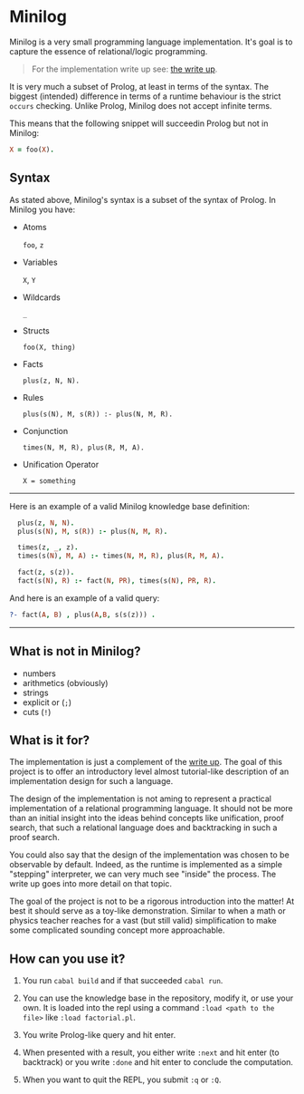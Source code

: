 # Minilog

Minilog is a very small programming language implementation.
It's goal is to capture the essence of relational/logic programming.

> For the implementation write up see: [the write up](./WRITEUP.md).

It is very much a subset of Prolog, at least in terms of the syntax.
The biggest (intended) difference in terms of a runtime behaviour is the strict
`occurs` checking.
Unlike Prolog, Minilog does not accept infinite terms.

This means that the following snippet will succeedin Prolog but not in Minilog:

```prolog
X = foo(X).
```

## Syntax
As stated above, Minilog's syntax is a subset of the syntax of Prolog.
In Minilog you have:

- Atoms

  `foo`, `z`

- Variables

  `X`, `Y`
- Wildcards

  `_`
- Structs

  `foo(X, thing)`

- Facts

  `plus(z, N, N).`

- Rules

  `plus(s(N), M, s(R)) :- plus(N, M, R).`

- Conjunction

  `times(N, M, R), plus(R, M, A).`

- Unification Operator

  `X = something`

----

Here is an example of a valid Minilog knowledge base definition:
```prolog
  plus(z, N, N).
  plus(s(N), M, s(R)) :- plus(N, M, R).

  times(z, _, z).
  times(s(N), M, A) :- times(N, M, R), plus(R, M, A).

  fact(z, s(z)).
  fact(s(N), R) :- fact(N, PR), times(s(N), PR, R).
```

And here is an example of a valid query:
```prolog
?- fact(A, B) , plus(A,B, s(s(z))) .
```

---

## What is not in Minilog?

- numbers
- arithmetics (obviously)
- strings
- explicit or (`;`)
- cuts (`!`)

## What is it for?

The implementation is just a complement of the [write up](./WRITEUP.md).
The goal of this project is to offer an introductory level almost tutorial-like description of an implementation design for such a language.

The design of the implementation is not aming to represent a practical implementation of a relational programming language.
It should not be more than an initial insight into the ideas behind concepts like
unification, proof search, that such a relational language does and backtracking
in such a proof search.

You could also say that the design of the implementation was chosen to be observable by default. Indeed, as the runtime is implemented
as a simple "stepping" interpreter, we can very much see "inside" the process.
The write up goes into more detail on that topic.

The goal of the project is not to be a rigorous introduction into the matter! At best it should serve as a toy-like demonstration. Similar to when a math or physics teacher reaches for a vast (but still valid) simplification to make some complicated sounding concept more approachable.


## How can you use it?

1) You run `cabal build` and if that succeeded `cabal run`.

2) You can use the knowledge base in the repository, modify it, or use your own. It is loaded into the repl using a command `:load <path to the file>` like `:load factorial.pl`.

3) You write Prolog-like query and hit enter.

4) When presented with a result, you either write `:next` and hit enter (to backtrack) or you write `:done` and hit enter to conclude the computation.

5) When you want to quit the REPL, you submit `:q` or `:Q`.
